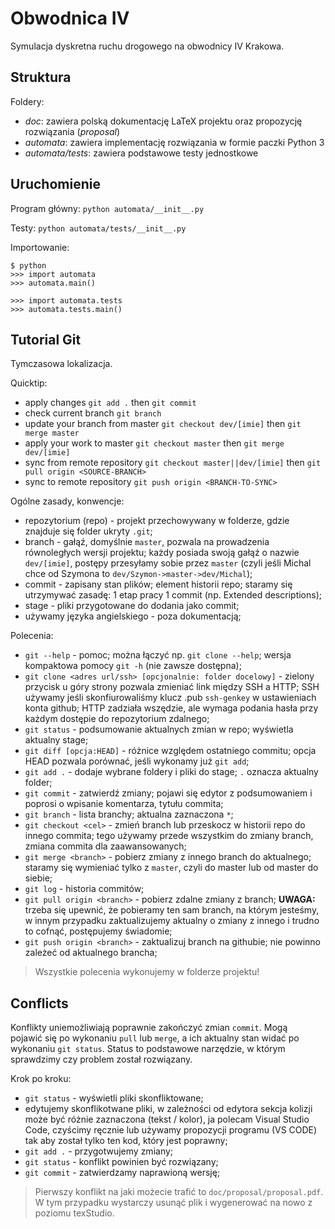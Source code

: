 # Obwodnica IV
Symulacja dyskretna ruchu drogowego na obwodnicy IV Krakowa.

## Struktura
Foldery:
- *doc*: zawiera polską dokumentację LaTeX projektu oraz propozycję rozwiązania (*proposal*)
- *automata*: zawiera implementację rozwiązania w formie paczki Python 3
- *automata/tests*: zawiera podstawowe testy jednostkowe

## Uruchomienie
Program główny: `python automata/__init__.py`

Testy: `python automata/tests/__init__.py`

Importowanie:

```
$ python
>>> import automata
>>> automata.main()

>>> import automata.tests
>>> automata.tests.main()
```

## Tutorial Git
Tymczasowa lokalizacja.

Quicktip:
- apply changes `git add .` then `git commit`
- check current branch `git branch`
- update your branch from master `git checkout dev/[imie]` then `git merge master`
- apply your work to master `git checkout master` then `git merge dev/[imie]`
- sync from remote repository `git checkout master||dev/[imie]` then `git pull origin <SOURCE-BRANCH>`
- sync to remote repository `git push origin <BRANCH-TO-SYNC>`

Ogólne zasady, konwencje:
- repozytorium (repo) - projekt przechowywany w folderze, gdzie znajduje się folder ukryty `.git`;
- branch - gałąź, domyślnie `master`, pozwala na prowadzenia równoległych wersji projektu; każdy posiada swoją gałąź o nazwie `dev/[imie]`, postępy przesyłamy sobie przez `master` (czyli jeśli Michal chce od Szymona to `dev/Szymon->master->dev/Michal`);
- commit - zapisany stan plików; element historii repo; staramy się utrzymywać zasadę: 1 etap pracy 1 commit (np. Extended descriptions);
- stage - pliki przygotowane do dodania jako commit;
- używamy języka angielskiego - poza dokumentacją;

Polecenia:
- `git --help` - pomoc; można łączyć np. `git clone --help`; wersja kompaktowa pomocy `git -h` (nie zawsze dostępna);
- `git clone <adres url/ssh> [opcjonalnie: folder docelowy]` - zielony przycisk u góry strony pozwala zmieniać link między SSH a HTTP; SSH używamy jeśli skonfiurowaliśmy klucz .pub `ssh-genkey` w ustawieniach konta github; HTTP zadziała wszędzie, ale wymaga podania hasła przy każdym dostępie do repozytorium zdalnego;
- `git status` - podsumowanie aktualnych zmian w repo; wyświetla aktualny stage;
- `git diff [opcja:HEAD]` - różnice względem ostatniego commitu; opcja HEAD pozwala porównać, jeśli wykonamy już `git add`;
- `git add .` - dodaje wybrane foldery i pliki do stage; `.` oznacza aktualny folder;
- `git commit` - zatwierdź zmiany; pojawi się edytor z podsumowaniem i poprosi o wpisanie komentarza, tytułu commita;
- `git branch` - lista branchy; aktualna zaznaczona `*`;
- `git checkout <cel>` - zmień branch lub przeskocz w historii repo do innego commita; tego używamy przede wszystkim do zmiany branch, zmiana commita dla zaawansowanych;
- `git merge <branch>` - pobierz zmiany z innego branch do aktualnego; staramy się wymieniać tylko z `master`, czyli do master lub od master do siebie;
- `git log` - historia commitów;
- `git pull origin <branch>` - pobierz zdalne zmiany z branch; **UWAGA:** trzeba się upewnić, że pobieramy ten sam branch, na którym jesteśmy, w innym przypadku zaktualizujemy aktualny o zmiany z innego i trudno to cofnąć, postępujemy świadomie;
- `git push origin <branch>` - zaktualizuj branch na githubie; nie powinno zależeć od aktualnego brancha;

> Wszystkie polecenia wykonujemy w folderze projektu!

## Conflicts
Konflikty uniemożliwiają poprawnie zakończyć zmian `commit`. Mogą pojawić się po wykonaniu `pull` lub `merge`, a ich aktualny stan widać po wykonaniu `git status`. Status to podstawowe narzędzie, w którym sprawdzimy czy problem został rozwiązany.

Krok po kroku:
- `git status` - wyświetli pliki skonfliktowane;
- edytujemy skonflikotwane pliki, w zależności od edytora sekcja kolizji może być różnie zaznaczona (tekst / kolor), ja polecam Visual Studio Code, czyścimy ręcznie lub używamy propozycji programu (VS CODE) tak aby został tylko ten kod, który jest poprawny;
- `git add .` - przygotwujemy zmiany;
- `git status` - konflikt powinien być rozwiązany;
- `git commit` - zatwierdzamy naprawioną wersję;

> Pierwszy konflikt na jaki możecie trafić to `doc/proposal/proposal.pdf`. W tym przypadku wystarczy usunąć plik i wygenerować na nowo z poziomu texStudio.


